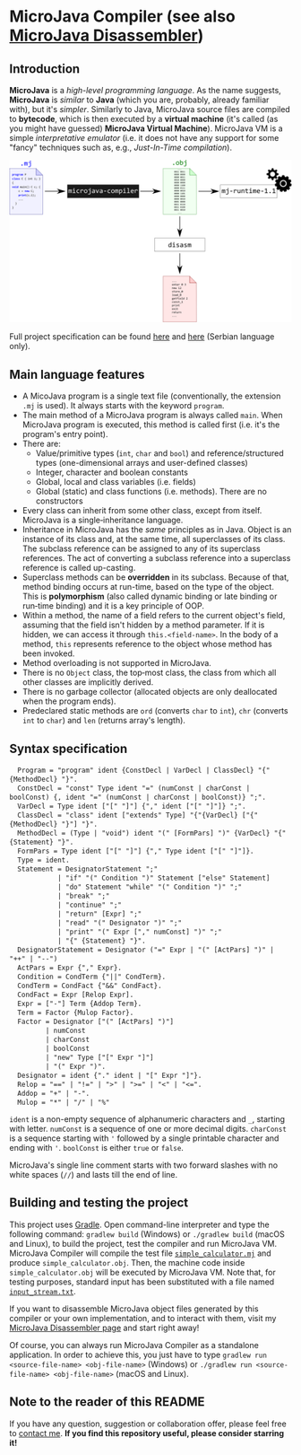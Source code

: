 # MicroJava Compiler (see also [MicroJava Disassembler](https://github.com/DanijelAskov/microjava-disassembler))

## Introduction

**MicroJava** is a *high-level programming language*.
As the name suggests, **MicroJava** is *similar* to **Java** (which you are, probably, already familiar with), but it's *simpler*.
Similarly to Java, MicroJava source files are compiled to **bytecode**, which is then executed by a **virtual machine** (it's called (as you might have guessed) **MicroJava Virtual Machine**). MicroJava VM is a simple *interpretative emulator* (i.e. it does not have any support for some "fancy" techniques such as, e.g., *Just-In-Time compilation*).

![Compilation process](img/compilation.png)

Full project specification can be found [here](https://1drv.ms/b/s!AuZ7wmWsDfythjkXnkK3T5gJ7NIy) and [here](https://1drv.ms/b/s!AuZ7wmWsDfythjgxu8VErKo9wBa7) (Serbian language only).

## Main language features

* A MicoJava program is a single text file (conventionally, the extension `.mj` is used).
  It always starts with the keyword `program`.
* The main method of a MicroJava program is always called `main`.
  When MicroJava program is executed, this method is called first (i.e. it's the program's entry point).
* There are:
  * Value/primitive types (`int`, `char` and `bool`) and reference/structured types (one-dimensional arrays and user-defined classes)
  * Integer, character and boolean constants
  * Global, local and class variables (i.e. fields)
  * Global (static) and class functions (i.e. methods).
    There are no constructors
* Every class can inherit from some other class, except from itself.
  MicroJava is a single‐inheritance language.
* Inheritance in MicroJava has the *same* principles as in Java.
  Object is an instance of its class and, at the same time, all superclasses of its class.
  The subclass reference can be assigned to any of its superclass references.
  The act of converting a subclass reference into a superclass reference is called up-casting.
* Superclass methods can be **overridden** in its subclass.
  Because of that, method binding occurs at run-time, based on the type of the object.
  This is **polymorphism** (also called dynamic binding or late binding or run‐time binding) and it is a key principle of OOP.
* Within a method, the name of a field refers to the current object's field, assuming that the field isn't hidden by a method parameter.
  If it is hidden, we can access it through `this.<field-name>`.
  In the body of a method, `this` represents reference to the object whose method has been invoked.
* Method overloading is not supported in MicroJava.
* There is no `Object` class, the top‐most class, the class from which all other classes are implicitly derived.
* There is no garbage collector (allocated objects are only deallocated when the program ends).
* Predeclared static methods are `ord` (converts `char` to `int`), `chr` (converts `int` to `char`) and `len` (returns array's length).
  

## Syntax specification

```
  Program = "program" ident {ConstDecl | VarDecl | ClassDecl} "{" {MethodDecl} "}".
  ConstDecl = "const" Type ident "=" (numConst | charConst | boolConst) {, ident "=" (numConst | charConst | boolConst)} ";".
  VarDecl = Type ident ["[" "]"] {"," ident ["[" "]"]} ";".
  ClassDecl = "class" ident ["extends" Type] "{"{VarDecl} ["{" {MethodDecl} "}"] "}".
  MethodDecl = (Type | "void") ident "(" [FormPars] ")" {VarDecl} "{" {Statement} "}".
  FormPars = Type ident ["[" "]"] {"," Type ident ["[" "]"]}.
  Type = ident.
  Statement = DesignatorStatement ";"
            | "if" "(" Condition ")" Statement ["else" Statement]
            | "do" Statement "while" "(" Condition ")" ";"
            | "break" ";"
            | "continue" ";"
            | "return" [Expr] ";"
            | "read" "(" Designator ")" ";"
            | "print" "(" Expr ["," numConst] ")" ";"
            | "{" {Statement} "}".
  DesignatorStatement = Designator ("=" Expr | "(" [ActPars] ")" | "++" | "‐‐")
  ActPars = Expr {"," Expr}.
  Condition = CondTerm {"||" CondTerm}.
  CondTerm = CondFact {"&&" CondFact}.
  CondFact = Expr [Relop Expr].
  Expr = ["‐"] Term {Addop Term}.
  Term = Factor {Mulop Factor}.
  Factor = Designator ["(" [ActPars] ")"]
         | numConst
         | charConst
         | boolConst
         | "new" Type ["[" Expr "]"]
         | "(" Expr ")".
  Designator = ident {"." ident | "[" Expr "]"}.
  Relop = "==" | "!=" | ">" | ">=" | "<" | "<=".
  Addop = "+" | "‐".
  Mulop = "*" | "/" | "%"
```

`ident` is a non-empty sequence of alphanumeric characters and `_`, starting with letter.
`numConst` is a sequence of one or more decimal digits.
`charConst` is a sequence starting with `'` followed by a single printable character and ending with `'`.
`boolConst` is either `true` or `false`.

MicroJava's single line comment starts with two forward slashes with no white spaces (`//`) and lasts till the end of line.

## Building and testing the project

This project uses [Gradle](https://docs.gradle.org/current/userguide/userguide.html).
Open command-line interpreter and type the following command: `gradlew build` (Windows) or `./gradlew build` (macOS and Linux), to build the project, test the compiler and run MicroJava VM.
MicroJava Compiler will compile the test file [`simple_calculator.mj`](src/test/resources/simple_calculator.mj) and produce `simple_calculator.obj`.
Then, the machine code inside `simple_calculator.obj` will be executed by MicroJava VM.
Note that, for testing purposes, standard input has been substituted with a file named [`input_stream.txt`](src/test/resources/input_stream.txt).

If you want to disassemble MicroJava object files generated by this compiler or your own implementation, and to interact with them, visit my [MicroJava Disassembler page](https://danijelaskov.github.io/microjava-disassembler/) and start right away!

Of course, you can always run MicroJava Compiler as a standalone application.
In order to achieve this, you just have to type `gradlew run <source-file-name> <obj-file-name>` (Windows) or `./gradlew run <source-file-name> <obj-file-name>` (macOS and Linux).

## Note to the reader of this README

If you have any question, suggestion or collaboration offer, please feel free to [contact me](mailto:danijel.askov@gmail.com).
**If you find this repository useful, please consider starring it!**
